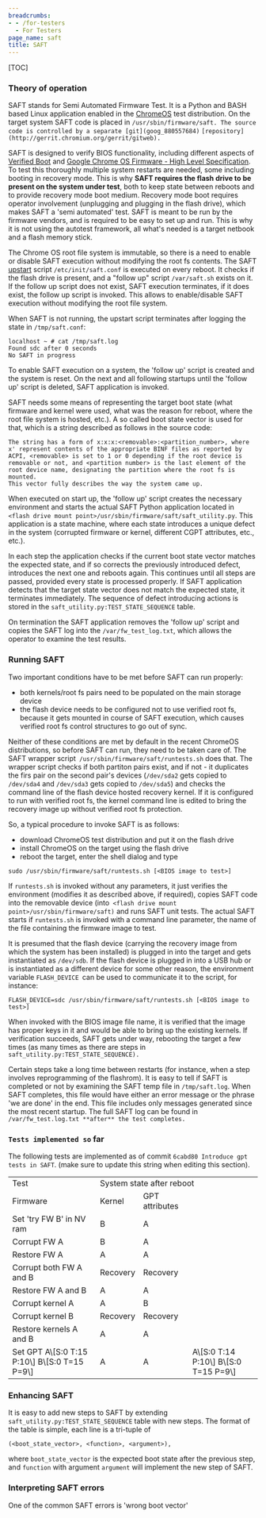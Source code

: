 ```yaml
---
breadcrumbs:
- - /for-testers
  - For Testers
page_name: saft
title: SAFT
---
```


[TOC]

### Theory of operation

SAFT stands for Semi Automated Firmware Test. It is a Python and BASH based
Linux application enabled in the [ChromeOS](/chromium-os) test distribution. On
the target system SAFT code is placed in `/usr/sbin/firmware/saft. The source
code is controlled by a separate [git](goog_880557684)`
`[repository](http://gerrit.chromium.org/gerrit/gitweb). `

SAFT is designed to verify BIOS functionality, including different aspects of
[Verified Boot](/chromium-os/chromiumos-design-docs/verified-boot) and [Google
Chrome OS Firmware - High Level
Specification](https://docs.google.com/a/google.com/Doc). To test this
thoroughly multiple system restarts are needed, some including booting in
recovery mode. This is why **SAFT requires the flash drive to be present on the
system under test**, both to keep state between reboots and to provide recovery
mode boot medium. Recovery mode boot requires operator involvement (unplugging
and plugging in the flash drive), which makes SAFT a 'semi automated' test. SAFT
is meant to be run by the firmware vendors, and is required to be easy to set up
and run. This is why it is not using the autotest framework, all what's needed
is a target netbook and a flash memory stick.

The Chrome OS root file system is immutable, so there is a need to enable or
disable SAFT execution without modifying the root fs contents. The SAFT
[upstart](http://upstart.ubuntu.com/getting-started.html) script
`/etc/init/saft.conf` is executed on every reboot. It checks if the flash drive
is present, and a "follow up" script `/var/saft.sh` exists on it. If the follow
up script does not exist, SAFT execution terminates, if it does exist, the
follow up script is invoked. This allows to enable/disable SAFT execution
without modifying the root file system.

When SAFT is not running, the upstart script terminates after logging the state
in `/tmp/saft.conf`:

```none
localhost ~ # cat /tmp/saft.log
Found sdc after 0 seconds
No SAFT in progress
```

To enable SAFT execution on a system, the 'follow up' script is created and the
system is reset. On the next and all following startups until the 'follow up'
script is deleted, SAFT application is invoked.

SAFT needs some means of representing the target boot state (what firmware and
kernel were used, what was the reason for reboot, where the root file system is
hosted, etc.). A so called boot state vector is used for that, which is a string
described as follows in the source code:

```none
The string has a form of x:x:x:<removable>:<partition_number>, where x' represent contents of the appropriate BINF files as reported by ACPI, <removable> is set to 1 or 0 depending if the root device is removable or not, and <partition number> is the last element of the root device name, designating the partition where the root fs is mounted. 
This vector fully describes the way the system came up.
```

When executed on start up, the 'follow up' script creates the necessary
environment and starts the actual SAFT Python application located in` <flash
drive mount point>/usr/sbin/firmware/saft/saft_utility.py`. This application is
a state machine, where each state introduces a unique defect in the system
(corrupted firmware or kernel, different CGPT attributes, etc., etc.).

In each step the application checks if the current boot state vector matches the
expected state, and if so corrects the previously introduced defect, introduces
the next one and reboots again. This continues until all steps are passed,
provided every state is processed properly. If SAFT application detects that the
target state vector does not match the expected state, it terminates
immediately. The sequence of defect introducing actions is stored in the
`saft_utility.py:TEST_STATE_SEQUENCE` table.

On termination the SAFT application removes the 'follow up' script and copies
the SAFT log into the `/var/fw_test_log.txt`, which allows the operator to
examine the test results.

### Running SAFT

Two important conditions have to be met before SAFT can run properly:

*   both kernels/root fs pairs need to be populated on the main storage
            device
*   the flash device needs to be configured not to use verified root fs,
            because it gets mounted in course of SAFT execution, which causes
            verified root fs control structures to go out of sync.

Neither of these conditions are met by default in the recent ChromeOS
distributions, so before SAFT can run, they need to be taken care of. The SAFT
wrapper script` /usr/sbin/firmware/saft/runtests.sh` does that. The wrapper
script checks if both partiton pairs exist, and if not - it duplicates the firs
pair on the second pair's devices (`/dev/sda2` gets copied to `/dev/sda4` and
`/dev/sda3` gets copied to `/dev/sda5`) and checks the command line of the flash
device hosted recovery kernel. If it is configured to run with verified root fs,
the kernel command line is edited to bring the recovery image up without
verified root fs protection.

So, a typical procedure to invoke SAFT is as follows:

*   download ChromeOS test distribution and put it on the flash drive
*   install ChromeOS on the target using the flash drive
*   reboot the target, enter the shell dialog and type

```none
sudo /usr/sbin/firmware/saft/runtests.sh [<BIOS image to test>]
```

If `runtests.sh` is invoked without any parameters, it just verifies the
environment (modifies it as described above, if required), copies SAFT code into
the removable device (into` <flash drive mount point>/usr/sbin/firmware/saft)`
and runs SAFT unit tests. The actual SAFT starts if `runtests.sh` is invoked
with a command line parameter, the name of the file containing the firmware
image to test.

It is presumed that the flash device (carrying the recovery image from which the
system has been installed) is plugged in into the target and gets instantiated
as `/dev/sdb`. If the flash device is plugged in into a USB hub or is
instantiated as a different device for some other reason, the environment
variable `FLASH_DEVICE `can be used to communicate it to the script, for
instance:

```none
FLASH_DEVICE=sdc /usr/sbin/firmware/saft/runtests.sh [<BIOS image to test>]
```

When invoked with the BIOS image file name, it is verified that the image has
proper keys in it and would be able to bring up the existing kernels. If
verification succeeds, SAFT gets under way, rebooting the target a few times (as
many times as there are steps in `saft_utility.py:TEST_STATE_SEQUENCE).`

Certain steps take a long time between restarts (for instance, when a step
involves reprogramming of the flashrom). It is easy to tell if SAFT is completed
or not by examining the SAFT temp file in `/tmp/saft.log`. When SAFT completes,
this file would have either an error message or the phrase 'we are done' in the
end. This file includes only messages generated since the most recent startup.
The full SAFT log can be found in `/var/fw_test.log.txt **after** the test
completes.`

### `Tests implemented so` far

The following tests are implemented as of commit `6cabd80 Introduce gpt tests in
SAFT`. (make sure to update this string when editing this section).

<table>
<tr>
<td> Test</td>
<td colspan=3> System state after reboot</td>
</tr>
<tr>
<td> Firmware</td>
<td> Kernel</td>
<td> GPT attributes</td>
</tr>
<tr>
<td> Set 'try FW B' in NV ram</td>
<td> B</td>
<td> A </td>
</tr>
<tr>
<td> Corrupt FW A</td>
<td> B</td>
<td> A</td>
</tr>
<tr>
<td> Restore FW A</td>
<td> A</td>
<td> A</td>
</tr>
<tr>
<td> Corrupt both FW A and B</td>
<td> Recovery</td>
<td>Recovery</td>
</tr>
<tr>
<td> Restore FW A and B</td>
<td>A</td>
<td> A</td>
</tr>
<tr>
<td> Corrupt kernel A</td>
<td> A </td>
<td> B</td>
</tr>
<tr>
<td> Corrupt kernel B</td>
<td> Recovery</td>
<td>Recovery</td>
</tr>
<tr>
<td> Restore kernels A and B</td>
<td> A</td>
<td> A</td>
</tr>
<tr>
<td> Set GPT A\[S:0 T:15 P:10\] B\[S:0 T=15 P=9\]</td>
<td> A</td>
<td> A</td>
<td>A\[S:0 T:14 P:10\] B\[S:0 T=15 P=9\] </td>
</tr>
</table>

### Enhancing SAFT

It is easy to add new steps to SAFT by extending
`saft_utility.py:TEST_STATE_SEQUENCE` table with new steps. The format of the
table is simple, each line is a tri-tuple of

```none
(<boot_state_vector>, <function>, <argument>),
```

where `boot_state_vector` is the expected boot state after the previous step,
and `function` with argument `argument` will implement the new step of SAFT.

### Interpreting SAFT errors

One of the common SAFT errors is 'wrong boot vector'